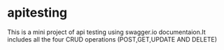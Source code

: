 # apitesting
This is a mini project of api testing using swagger.io documentaion.It includes all the four CRUD operations (POST,GET,UPDATE  AND DELETE)

